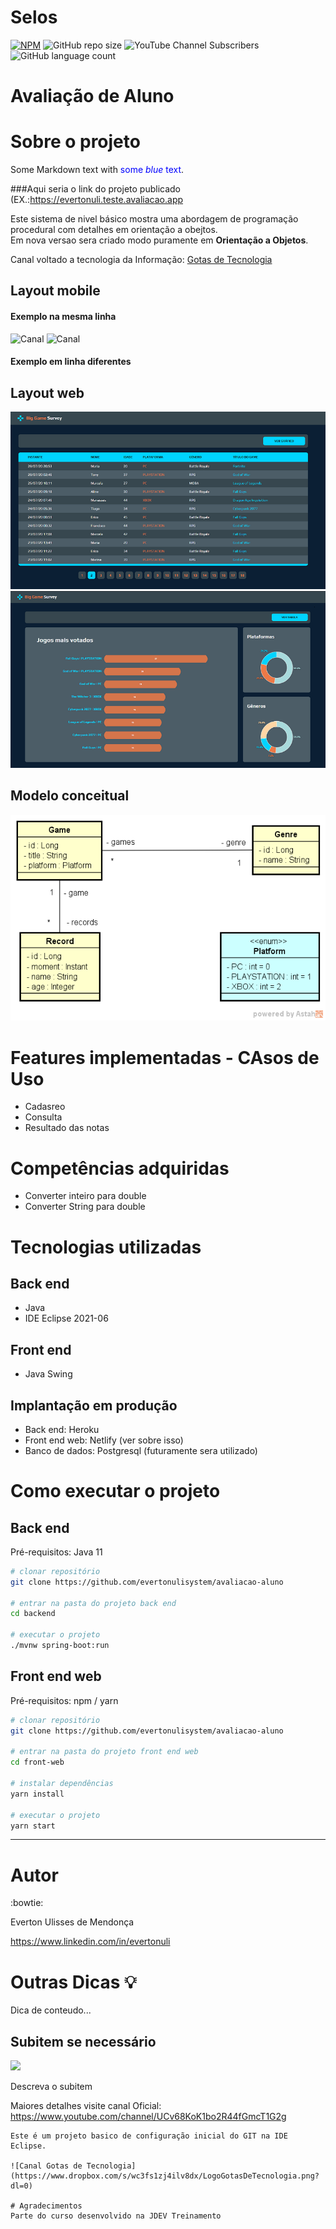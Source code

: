 # Selos 
[![NPM](https://img.shields.io/npm/l/react)](https://github.com/evertonulisystem/avaliacao-aluno/blob/master/LICENSE) ![GitHub repo size](https://img.shields.io/github/repo-size/evertonulisystem/avaliacao-aluno) ![YouTube Channel Subscribers](https://img.shields.io/youtube/channel/subscribers/UCv68KoK1bo2R44fGmcT1G2g?label=INSCREVA-SE&style=social) ![GitHub language count](https://img.shields.io/github/languages/count/EVERTONULISYSTEM/avaliacao-aluno)

# Avaliação de Aluno
# Sobre o projeto

<p>Some Markdown text with <span style="color:blue">some <em>blue</em> text</span>.</p>

###Aqui seria o link do projeto publicado (EX.:https://evertonuli.teste.avaliacao.app  

Este sistema de nivel básico mostra uma abordagem de programação procedural com detalhes em orientação a obejtos.  
Em nova versao sera criado modo puramente em **Orientação a Objetos**.

Canal voltado a tecnologia da Informação: [Gotas de Tecnologia](https://www.youtube.com/channel/UCv68KoK1bo2R44fGmcT1G2g)

## Layout mobile
#### Exemplo na mesma linha

![Canal](https://github.com/evertonulisystem/avaliacao-aluno/tree/master/assets/LogoGotasDeTecnologia.png) ![Canal](https://github.com/evertonulisystem/avaliacao-aluno/tree/master/assets/LogoGotasDeTecnologia.png) 

#### Exemplo em linha diferentes
## Layout web
![Web 1](https://github.com/acenelio/assets/raw/main/sds1/web1.png)
![Web 2](https://github.com/acenelio/assets/raw/main/sds1/web2.png)

## Modelo conceitual
![Modelo Conceitual](https://github.com/acenelio/assets/raw/main/sds1/modelo-conceitual.png)

# Features implementadas - CAsos de Uso
* Cadasreo
* Consulta
* Resultado das notas

# Competências adquiridas
* Converter inteiro para double
* Converter String para double

# Tecnologias utilizadas
## Back end
- Java
- IDE Eclipse 2021-06
## Front end
- Java Swing 
## Implantação em produção
- Back end: Heroku
- Front end web: Netlify (ver sobre isso)
- Banco de dados: Postgresql (futuramente sera utilizado)

# Como executar o projeto

## Back end
Pré-requisitos: Java 11

```bash
# clonar repositório
git clone https://github.com/evertonulisystem/avaliacao-aluno

# entrar na pasta do projeto back end
cd backend

# executar o projeto
./mvnw spring-boot:run
```

## Front end web
Pré-requisitos: npm / yarn

```bash
# clonar repositório
git clone https://github.com/evertonulisystem/avaliacao-aluno

# entrar na pasta do projeto front end web
cd front-web

# instalar dependências
yarn install

# executar o projeto
yarn start
```
---  

# Autor
:bowtie:

Everton Ulisses de Mendonça

https://www.linkedin.com/in/evertonuli

# Outras Dicas 💡

Dica de conteudo...

## Subitem se necessário

![](:/481389b65c1e4607b6ec1d14b7d550dc)

Descreva o subitem

Maiores detalhes visite canal Oficial: https://www.youtube.com/channel/UCv68KoK1bo2R44fGmcT1G2g

```  
Este é um projeto basico de configuração inicial do GIT na IDE Eclipse.

![Canal Gotas de Tecnologia](https://www.dropbox.com/s/wc3fs1zj4ilv8dx/LogoGotasDeTecnologia.png?dl=0)

# Agradecimentos
Parte do curso desenvolvido na JDEV Treinamento
